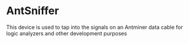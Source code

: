 # AntSniffer
This device is used to tap into the signals on an Antminer data cable for logic analyzers and other development purposes
